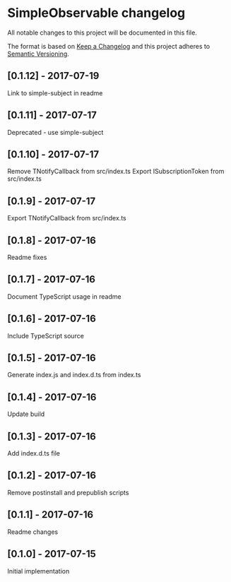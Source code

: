 # SimpleObservable changelog

All notable changes to this project will be documented in this file.

The format is based on [Keep a Changelog](http://keepachangelog.com/en/1.0.0/)
and this project adheres to [Semantic Versioning](http://semver.org/spec/v2.0.0.html).

## [0.1.12] - 2017-07-19
Link to simple-subject in readme

## [0.1.11] - 2017-07-17
Deprecated - use simple-subject

## [0.1.10] - 2017-07-17
Remove TNotifyCallback from src/index.ts
Export ISubscriptionToken from src/index.ts

## [0.1.9] - 2017-07-17
Export TNotifyCallback from src/index.ts

## [0.1.8] - 2017-07-16
Readme fixes

## [0.1.7] - 2017-07-16
Document TypeScript usage in readme

## [0.1.6] - 2017-07-16
Include TypeScript source

## [0.1.5] - 2017-07-16
Generate index.js and index.d.ts from index.ts

## [0.1.4] - 2017-07-16
Update build

## [0.1.3] - 2017-07-16
Add index.d.ts file

## [0.1.2] - 2017-07-16
Remove postinstall and prepublish scripts

## [0.1.1] - 2017-07-16
Readme changes

## [0.1.0] - 2017-07-15
Initial implementation
